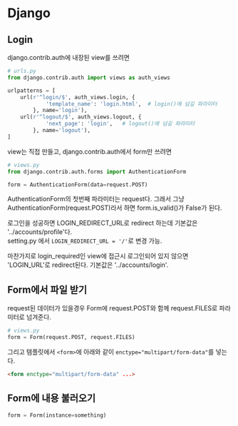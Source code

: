 # Django

## Login
django.contrib.auth에 내장된 view를 쓰려면
```python
# urls.py
from django.contrib.auth import views as auth_views

urlpatterns = [
	url(r'^login/$', auth_views.login, {
			'template_name': 'login.html',	# login()에 넘길 파라미터
		}, name='login'),
	url(r'^logout/$', auth_views.logout, {
			'next_page': 'login',	# logout()에 넘길 파라미터
		}, name='logout'),
]
```

view는 직접 만들고, django.contrib.auth에서 form만 쓰려면
```py
# views.py
from django.contrib.auth.forms import AuthenticationForm

form = AuthenticationForm(data=request.POST)
```
AuthenticationForm의 첫번째 파라미터는 request다. 그래서 그냥 AuthenticationForm(request.POST)라서 하면 form.is_valid()가 False가 된다.

로그인을 성공하면 LOGIN_REDIRECT_URL로 redirect 하는데 기본값은 '../accounts/profile'다.  
setting.py 에서 `LOGIN_REDIRECT_URL = '/'`로 변경 가능.

마찬가지로 login_required인 view에 접근시 로그인되어 있지 않으면 'LOGIN_URL'로 redirect된다. 기본값은 '../accounts/login'.

## Form에서 파일 받기
request된 데이터가 있을경우 Form에 request.POST와 함께 request.FILES로 파라미터로 넘겨준다.
```py
# views.py
form = Form(request.POST, request.FILES)
```
그리고 템플릿에서 `<form>`에 아래와 같이 `enctype="multipart/form-data"`를 넣는다.
```html
<form enctype="multipart/form-data" ...>
```

## Form에 내용 불러오기
```py
form = Form(instance=something)
```
